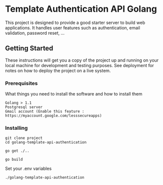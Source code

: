 # Template Authentication API Golang

This project is designed to provide a good starter server to build web applications. It handles user features such as authentication, email validation, password reset, ...

## Getting Started

These instructions will get you a copy of the project up and running on your local machine for development and testing purposes. See deployment for notes on how to deploy the project on a live system.

### Prerequisites

What things you need to install the software and how to install them

```
Golang > 1.1
Postgresql server
Gmail account (Enable this feature : https://myaccount.google.com/lesssecureapps)
```

### Installing

```
git clone project
cd golang-template-api-authentication
```

```
go get ./..
```

```
go build
```

Set your .env variables

```
./golang-template-api-authentication
```

